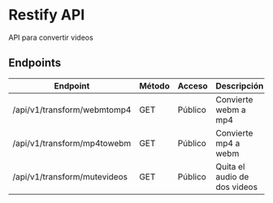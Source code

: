 # Restify API

API para convertir videos

## Endpoints

| Endpoint                     | Método | Acceso  | Descripción                  |
| ---------------------------- | ------ | ------- | ---------------------------- |
| /api/v1/transform/webmtomp4  | GET    | Público | Convierte webm a mp4         |
| /api/v1/transform/mp4towebm  | GET    | Público | Convierte mp4 a webm         |
| /api/v1/transform/mutevideos | GET    | Público | Quita el audio de dos videos |
